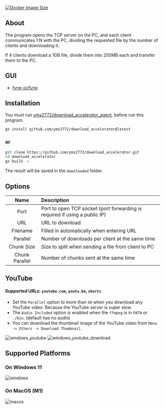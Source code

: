 [![Docker Image Size](https://badgen.net/docker/size/yms2772/download_accelerator_agent?icon=docker&label=image%20size)](https://hub.docker.com/r/yms2772/download_accelerator_agent)
## About
The program opens the TCP server on the PC, and each client communicates 1:N with the PC, dividing the requested file by the number of clients and downloading it.

If 4 clients download a 1GB file, divide them into 250MB each and transfer them to the PC.

## GUI
- [fyne-io/fyne](https://github.com/fyne-io/fyne)

## Installation
You must run [yms2772/download_accelerator_agent](https://github.com/yms2772/download_accelerator_agent), before run this program.
```bash
go install github.com/yms2772/download_accelerator@latest
```
### or
```bash
git clone https://github.com/yms2772/download_accelerator.git
cd download_accelerator
go build -v
```
The result will be saved in the `downloaded` folder.

## Options
|      Name      | Description                                                                |
|:--------------:|:---------------------------------------------------------------------------|
|      Port      | Port to open TCP socket (port forwarding is required if using a public IP) |
|      URL       | URL to download                                                            |
|    Filename    | Filled in automatically when entering URL                                  |
|    Parallel    | Number of downloads per client at the same time                            |
|   Chunk Size   | Size to split when sending a file from client to PC                        |
| Chunk Parallel | Number of chunks sent at the same time                                     |

## YouTube
#### Supported URLs: `youtube.com`, `youtu.be`, `shorts`
* Set the `Parallel` option to more than `50` when you download any YouTube video. Because the YouTube server is super slow.
* The `Audio Included` option is enabled when the `ffmpeg` is in `PATH` or `./bin`. (default has no audio)
* You can download the thumbnail image of the YouTube video from `Menu -> Others -> Download Thumbnail`.

![windows_youtube](https://user-images.githubusercontent.com/6222645/221404955-4fb87e03-873d-49e3-88e9-51c4bb88982b.png)
![windows_youtube_download](https://user-images.githubusercontent.com/6222645/221405594-28aae628-66e6-40c5-a8c5-04fee49c1a64.gif)


## Supported Platforms
### On Windows 11
![windows](https://user-images.githubusercontent.com/6222645/221404834-9dc50dfb-f03a-447f-992a-d5a0898b40ab.png)

### On MacOS (M1)
![macos](https://user-images.githubusercontent.com/6222645/221409409-1533da0d-008c-4cac-9807-4a35ce520ba9.png)
